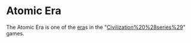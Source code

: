 # Atomic Era

The Atomic Era is one of the [era](era)s in the "[Civilization%20%28series%29](Civilization)" games.